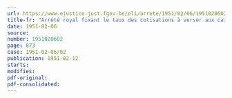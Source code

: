 ```yaml
---
url: https://www.ejustice.just.fgov.be/eli/arrete/1951/02/06/1951020602/justel
title-fr: "Arrêté royal fixant le taux des cotisations à verser aux caisses spéciales de compensation pour allocations familiales par les communes, établissements publics qui en dépendent et associations de communes"
date: 1951-02-06
source:
number: 1951020602
page: 873
case: 1951-02-06/02
publication: 1951-02-12
starts:
modifies:
pdf-original:
pdf-consolidated:
---
```


